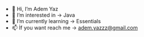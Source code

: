 - 👋 Hi, I’m Adem Yaz
- 👀 I’m interested in -> Java
- 🌱 I’m currently learning -> Essentials
- 📫 İf you want reach me -> adem.yazzz@gmail.com


